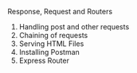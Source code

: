 Response, Request and Routers

1. Handling post and other requests
2. Chaining of requests
3. Serving HTML Files
4. Installing Postman
5. Express Router